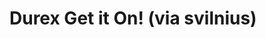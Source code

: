 <!--
id: 1646131509
link: http://tumblr.atmos.org/post/1646131509/durex-get-it-on-via-svilnius
slug: durex-get-it-on-via-svilnius
date: Sun Nov 21 2010 23:06:02 GMT-0800 (PST)
publish: 2010-11-021
tags: 
title: Durex Get it On! (via svilnius)
-->


Durex Get it On! (via svilnius)
===============================



